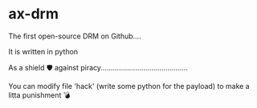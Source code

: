 # ax-drm
The first open-source DRM on Github.... 

It is written in python 


As a shield 🛡️ against piracy...........................................

You can modify file 'hack' (write some python for the payload) to make a litta punishment 💣
